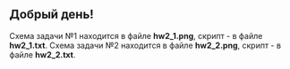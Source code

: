 ## Добрый день!
Схема задачи №1 находится в файле **hw2_1.png**, скрипт - в файле **hw2_1.txt**.
Схема задачи №2 находится в файле **hw2_2.png**, скрипт - в файле **hw2_2.txt**.